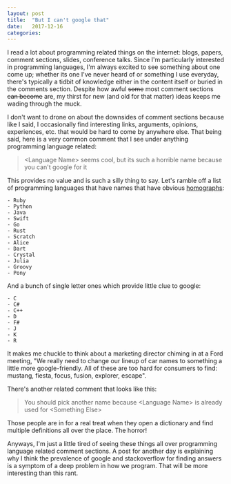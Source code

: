 ```yaml
---
layout: post
title:  "But I can't google that"
date:   2017-12-16
categories:
---
```


I read a lot about programming related things on the internet: blogs, papers, comment sections, slides, conference talks. Since I'm particularly interested in programming languages, I'm always excited to see something about one come up; whether its one I've never heard of or something I use everyday, there's typically a tidbit of knowledge either in the content itself or buried in the comments section. Despite how awful ~~some~~ most comment sections ~~can become~~ are, my thirst for new (and old for that matter) ideas keeps me wading through the muck.

I don't want to drone on about the downsides of comment sections because like I said, I occasionally find interesting links, arguments, opinions, experiences, etc. that would be hard to come by anywhere else. That being said, here is a very common comment that I see under anything programming language related:

> &lt;Language Name&gt; seems cool, but its such a horrible name because you can't google for it

This provides no value and is such a silly thing to say. Let's ramble off a list of programming languages that have names that have obvious [homographs](https://en.wikipedia.org/wiki/Homograph):

    - Ruby
    - Python
    - Java
    - Swift
    - Go
    - Rust
    - Scratch
    - Alice
    - Dart
    - Crystal
    - Julia
    - Groovy
    - Pony

And a bunch of single letter ones which provide little clue to google:

    - C
    - C#
    - C++
    - D
    - F#
    - J
    - K
    - R

It makes me chuckle to think about a marketing director chiming in at a Ford meeting, "We really need to change our lineup of car names to something a little more google-friendly. All of these are too hard for consumers to find: mustang, fiesta, focus, fusion, explorer, escape".

There's another related comment that looks like this:

> You should pick another name because &lt;Language Name&gt; is already used for &lt;Something Else&gt;

Those people are in for a real treat when they open a dictionary and find multiple definitions all over the place. The horror!

Anyways, I'm just a little tired of seeing these things all over programming language related comment sections. A post for another day is explaining why I think the prevalence of google and stackoverflow for finding answers is a symptom of a deep problem in how we program. That will be more interesting than this rant.
